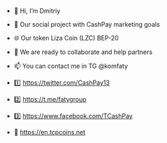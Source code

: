 - 👋 Hi, I’m Dmitriy
- 👀 Our social project with CashPay marketing goals
- 🌐 Our token Liza Coin (LZC) BEP-20
- 💞️ We are ready to collaborate and help partners
- 📫 You can contact me in TG @komfaty
- 1️⃣ https://twitter.com/CashPay13
- 2️⃣ https://t.me/fatygroup
- 3️⃣ https://www.facebook.com/TCashPay

- 🔰 https://en.tcpcoins.net

<!---
faty007/faty007 is a ✨ special ✨ repository because its `README.md` (this file) appears on your GitHub profile.
You can click the Preview link to take a look at your changes.
--->
